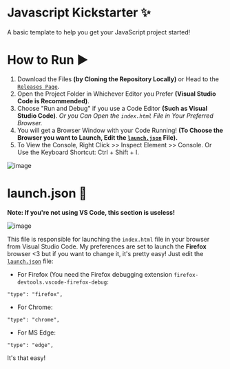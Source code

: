 # Javascript Kickstarter ✨
A basic template to help you get your JavaScript project started!

# How to Run ▶
1. Download the Files **(by Cloning the Repository Locally)** or Head to the [`Releases Page`](https://github.com/SpyderGamer/Javascript-Kickstarter/releases).
2. Open the Project Folder in Whichever Editor you Prefer **(Visual Studio Code is Recommended)**.
3. Choose "Run and Debug" if you use a Code Editor **(Such as Visual Studio Code)**. *Or you Can Open the `index.html` File in Your Preferred Browser.*
4. You will get a Browser Window with your Code Running! **(To Choose the Browser you want to Launch, Edit the [`launch.json`](https://github.com/SpyderGamer/Javascript-Kickstarter/blob/main/.vscode/launch.json) File).**
5. To View the Console, Right Click >> Inspect Element >> Console. Or Use the Keyboard Shortcut: Ctrl + Shift + I.

![image](https://user-images.githubusercontent.com/85440857/192238582-8251b7e5-d63f-462d-ad85-162cd1fd1342.png)



# launch.json 🚀
**Note: If you're not using VS Code, this section is useless!**

![image](https://user-images.githubusercontent.com/85440857/198705404-c46f2c10-2205-4e05-866e-a82e13e8860f.png)

This file is responsible for launching the `index.html` file in your browser from Visual Studio Code. My preferences are set to launch the **Firefox** browser <3 but if you want to change it, it's pretty easy! Just edit the [`launch.json`](https://github.com/SpyderGamer/Javascript-Kickstarter/blob/main/.vscode/launch.json) file:
<br/>

- For Firefox (You need the Firefox debugging extension `firefox-devtools.vscode-firefox-debug`:
```
"type": "firefox",
```

- For Chrome:
```
"type": "chrome",
```

- For MS Edge:
```
"type": "edge",
```
It's that easy!
